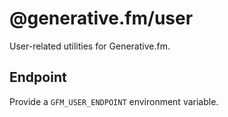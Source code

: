# @generative.fm/user

User-related utilities for Generative.fm.

## Endpoint

Provide a `GFM_USER_ENDPOINT` environment variable.
